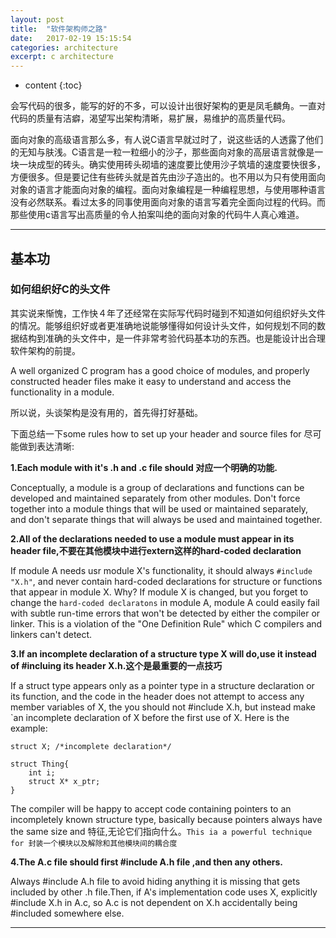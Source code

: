 ```yaml
---
layout: post
title:  "软件架构师之路"
date:   2017-02-19 15:15:54
categories: architecture
excerpt: c architecture
---
```


* content
{:toc}

会写代码的很多，能写的好的不多，可以设计出很好架构的更是凤毛麟角。一直对代码的质量有洁癖，渴望写出架构清晰，易扩展，易维护的高质量代码。

面向对象的高级语言那么多，有人说C语言早就过时了，说这些话的人透露了他们的无知与肤浅。C语言是一粒一粒细小的沙子，那些面向对象的高层语言就像是一块一块成型的砖头。确实使用砖头砌墙的速度要比使用沙子筑墙的速度要快很多，方便很多。但是要记住有些砖头就是首先由沙子造出的。也不用以为只有使用面向对象的语言才能面向对象的编程。面向对象编程是一种编程思想，与使用哪种语言没有必然联系。看过太多的同事使用面向对象的语言写着完全面向过程的代码。而那些使用c语言写出高质量的令人拍案叫绝的面向对象的代码牛人真心难道。




---


## 基本功

### 如何组织好C的头文件

其实说来惭愧，工作快４年了还经常在实际写代码时碰到不知道如何组织好头文件的情况。能够组织好或者更准确地说能够懂得如何设计头文件，如何规划不同的数据结构到准确的头文件中，是一件非常考验代码基本功的东西。也是能设计出合理软件架构的前提。

A well organized C program has a good choice of modules, and properly constructed header files make it easy to understand and access the functionality in a module.

所以说，头谈架构是没有用的，首先得打好基础。
 
下面总结一下some rules how to set up your header and source files for 尽可能做到表达清晰:

**1.Each module with it's .h and .c file should 对应一个明确的功能.**

Conceptually, a module is a group of declarations and functions can be developed and maintained separately from other modules. Don't force together into a module things that will be used or maintained separately, and don't separate things that will always be used and maintained together.


**2.All of the declarations needed to use a module must appear in its header file,不要在其他模块中进行extern这样的hard-coded declaration**

If module A needs usr module X's functionality, it should always `#include "X.h"`, and never contain hard-coded declarations for structure or functions that appear in module X. Why? If module X is changed, but you forget to change the `hard-coded declaratons` in module A, module A could easily fail with subtle run-time errors that won't be detected by either the compiler or linker. This is a violation of the "One Definition Rule" which C compilers and linkers can't detect.


**3.If an incomplete declaration of a structure type X will do,use it instead of #incluing its header X.h.这个是最重要的一点技巧**

If a struct type appears only as a pointer type in a structure declaration or its function, and the code in the header does not attempt to access any member variables of X, the you should not #include X.h, but instead make `an incomplete declaration of X before the first use of X. Here is the example:

<pre><code>struct X; /*incomplete declaration*/

struct Thing{
	int i;
	struct X* x_ptr;
}
</code></pre> 

The compiler will be happy to accept code containing pointers to an incompletely known structure type, basically because pointers always have the same size and 特征,无论它们指向什么。`This ia a powerful technique for 封装一个模块以及解除和其他模块间的耦合度`

**4.The A.c file should first #include A.h file ,and then any others.**

Always #include A.h file to avoid hiding anything it is missing that gets included by other .h file.Then, if A's implementation code uses X, explicitly #include X.h in A.c, so A.c is not dependent on X.h accidentally being #included somewhere else.





---

